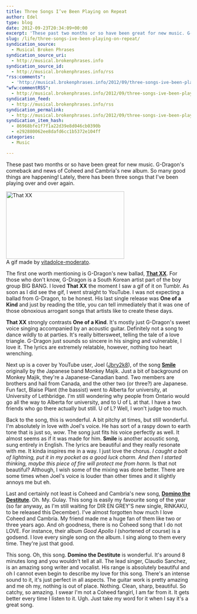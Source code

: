 ```yaml
---
title: Three Songs I’ve Been Playing on Repeat
author: Edel
type: blog
date: 2012-09-23T20:34:09+00:00
excerpt: 'These past two months or so have been great for new music. G-Dragon&rsquo;s comeback and news of Coheed and Cambria&rsquo;s new album. So many good things are happening! Lately, there has been three songs that I&rsquo;ve been playing over and over again. A gif made by vitadolce-moderato. The first one worth mentioning is G-Dragon&rsquo;s new [...]'
slug: /life/three-songs-ive-been-playing-on-repeat/
syndication_source:
  - Musical Broken Phrases
syndication_source_uri:
  - http://musical.brokenphrases.info
syndication_source_id:
  - http://musical.brokenphrases.info/rss
"rss:comments":
  - 'http://musical.brokenphrases.info/2012/09/three-songs-ive-been-playing-on-repeat/#comments'
"wfw:commentRSS":
  - http://musical.brokenphrases.info/2012/09/three-songs-ive-been-playing-on-repeat/feed/
syndication_feed:
  - http://musical.brokenphrases.info/rss
syndication_permalink:
  - http://musical.brokenphrases.info/2012/09/three-songs-ive-been-playing-on-repeat/
syndication_item_hash:
  - 86968bfe1f7f1a22d39e8d046cb0390b
  - e292880062ee8dafd6cc1b5372e104ff
categories:
  - Music

---
```

These past two months or so have been great for new music. G-Dragon's comeback and news of Coheed and Cambria's new album. So many good things are happening! Lately, there has been three songs that I've been playing over and over again.

<div class="left">
  <div class="picture" style="width:322px;">
    <a href="http://25.media.tumblr.com/tumblr_m9mm9c6ufp1qarjfpo1_500.gif"><img src="http://25.media.tumblr.com/tumblr_m9mm9c6ufp1qarjfpo1_500.gif" width="322" height="184" alt="That XX" /></a><br />A gif made by <a href="http://vitadolce-moderato.tumblr.com/">vitadolce-moderato</a>.
  </div>
</div>

The first one worth mentioning is G-Dragon's new ballad, **[That XX][1]**. For those who don't know, G-Dragon is a South Korean artist part of the boy group BIG BANG. I loved **That XX** the moment I saw a gif of it on Tumblr. As soon as I did see the gif, I went straight to YouTube. I was not expecting a ballad from G-Dragon, to be honest. His last single release was **One of a Kind** and just by reading the title, you can tell immediately that it was one of those obnoxious arrogant songs that artists like to create these days.

**That XX** strongly contrasts **One of a Kind**. It's mostly just G-Dragon's sweet voice singing accompanied by an acoustic guitar. Definitely not a song to dance wildly to at parties. It's really bittersweet, telling the tale of a love triangle. G-Dragon just sounds so sincere in his singing and vulnerable, I love it. The lyrics are extremely relatable, however, nothing too heart wrenching.

Next up is a cover by YouTube user, Joel ([Jbry2k8][2]), of the song **[Smile][3]** originally by the Japanese band Monkey Majik. Just a bit of background on Monkey Majik, they're a Japanese-Canadian band. Two members are brothers and hail from Canada, and the other two (or three?) are Japanese. Fun fact, Blaise Plant (the bassist) went to Alberta for university, at University of Lethbridge. I'm still wondering why people from Ontario would go all the way to Alberta for university, and to U of L at that. I have a two friends who go there actually but still. U of L? Well, I won't judge too much.

Back to the song, this is wonderful. A bit pitchy at times, but still wonderful. I'm absolutely in love with Joel's voice. He has sort of a raspy down to earth tone that is just so, _wow_. The song just fits his voice perfectly as well. It almost seems as if it was made for him. **Smile** is another acoustic song, sung entirely in English. The lyrics are beautiful and they really resonate with me. It kinda inspires me in a way. I just love the chorus. _I caught a bolt of lightning, put it in my pocket as a good luck charm. And then I started thinking, maybe this piece of fire will protect me from harm._ Is that not beautiful? Although, I wish some of the mixing was done better. There are some times when Joel's voice is louder than other times and it slightly annoys me but eh.

Last and certainly not least is Coheed and Cambria's new song, **[Domino the Destitute][4]**. Oh. My. Gulay. This song is easily my favourite song of the year (so far anyway, as I'm still waiting for DIR EN GREY'S new single, RINKAKU, to be released this December). I've almost forgotten how much I love Coheed and Cambria. My friend made me a huge fan of them like two or three years ago. And oh goodness, there is no Coheed song that I do not LOVE. For instance, their album _Good Apollo I_ (shortened of course) is a godsend. I love every single song on the album. I sing along to them every time. They're just that good.

This song. Oh, this song. **Domino the Destitute** is wonderful. It's around 8 minutes long and you wouldn't tell at all. The lead singer, Claudio Sanchez, is an amazing song writer and vocalist. His range is absolutely beautiful and oh I cannot even begin to describe my love for this song. There's an intense sound to it, it's just perfect in all aspects. The guitar work is pretty amazing and me oh my, nothing is out of place. Nothing. Clean, sharp, beautiful. So catchy, so amazing. I swear I'm not a Coheed fangirl, I am far from it. It gets better every time I listen to it. Ugh. Just take my word for it when I say it's a great song.




 [1]: http://musical.brokenphrases.info/2012/09/three-songs-ive-been-playing-on-repeat/www.youtube.com/watch?v=KHQNYvaZnnY
 [2]: http://youtube.com/Jbry2k8
 [3]: http://www.youtube.com/watch?v=hZf4G0FGiNs
 [4]: http://www.youtube.com/watch?v=CRoN4_kG6XM
